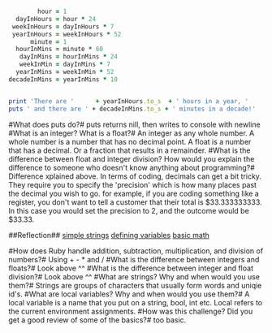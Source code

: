 
```ruby

        hour = 1
  dayInHours = hour * 24
 weekInHours = dayInHours * 7
 yearInHours = weekInHours * 52
      minute = 1
  hourInMins = minute * 60
   dayInMins = hourInMins * 24
   weekInMin = dayInMins * 7
  yearInMins = weekInMin * 52
decadeInMins = yearInMins * 10


print 'There are '      + yearInHours.to_s  + ' hours in a year, '
puts ' and there are ' + decadeInMins.to_s + ' minutes in a decade!'

```
#What does puts do?#
    puts returns nill, then writes to console with newline
#What is an integer? What is a float?#
    An integer as any whole number. A whole number is a number that has no decimal point.
    A float is a number that has a decimal. Or a fraction that results in a remainder.
#What is the difference between float and integer division? How would you explain the difference to someone who doesn't know anything about programming?#
    Difference xplained above. In terms of coding, decimals can get a bit tricky. They require you to specify the
    'precision' which is how many places past the decimal you wish to go. for example, if you are
    coding something like a register, you don't want to tell a customer that their total is
    $33.333333333. In this case you would set the precision to 2, and the outcome would be $33.33.


##Reflection##
[simple strings](https://github.com/ZenStein/ZenStein.github.io/blob/master/phase-0/week-4/simple-string.rb)
[defining variables](https://github.com/ZenStein/ZenStein.github.io/blob/master/phase-0/week-4/defining-variables.rb)
[basic math](https://github.com/ZenStein/ZenStein.github.io/blob/master/phase-0/week-4/basic-math.rb)

#How does Ruby handle addition, subtraction, multiplication, and division of numbers?#
    Using + - * and /
#What is the difference between integers and floats?#
    Look above ^^
#What is the difference between integer and float division?#
    Look above ^^
#What are strings? Why and when would you use them?#
    Strings are groups of characters that usually form words and uniqie id's.
#What are local variables? Why and when would you use them?#
    A local variable is a name that you put on a string, bool, int etc. Local refers to
    the current environment assignments.
#How was this challenge? Did you get a good review of some of the basics?#
    too basic.